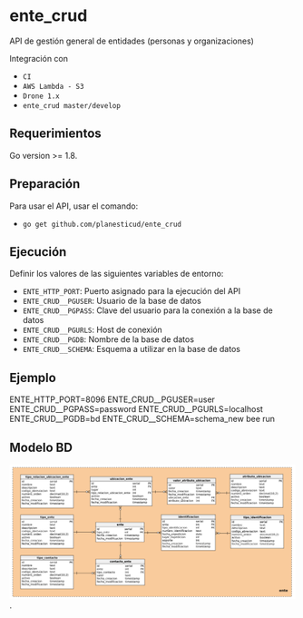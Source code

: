 # ente_crud
API de gestión general de entidades (personas y organizaciones)

Integración con

 - `CI`
 - `AWS Lambda - S3`
 - `Drone 1.x`
 - `ente_crud master/develop`

## Requerimientos
Go version >= 1.8.

## Preparación
Para usar el API, usar el comando:

 - `go get github.com/planesticud/ente_crud`

## Ejecución
Definir los valores de las siguientes variables de entorno:

 - `ENTE_HTTP_PORT`: Puerto asignado para la ejecución del API
 - `ENTE_CRUD__PGUSER`: Usuario de la base de datos
 - `ENTE_CRUD__PGPASS`: Clave del usuario para la conexión a la base de datos  
 - `ENTE_CRUD__PGURLS`: Host de conexión
 - `ENTE_CRUD__PGDB`: Nombre de la base de datos
 - `ENTE_CRUD__SCHEMA`: Esquema a utilizar en la base de datos

## Ejemplo
ENTE_HTTP_PORT=8096 ENTE_CRUD__PGUSER=user ENTE_CRUD__PGPASS=password ENTE_CRUD__PGURLS=localhost ENTE_CRUD__PGDB=bd ENTE_CRUD__SCHEMA=schema_new bee run

## Modelo BD
![image](https://github.com/planesticud/ente_crud/blob/develop/modelo_ente_crud.png).
